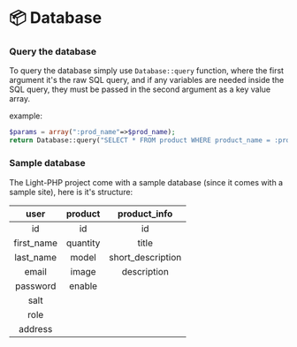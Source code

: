 # :package: Database  

### Query the database

To query the database simply use `Database::query` function, where the first argument it's the raw SQL query, and if any variables are needed inside the SQL query, they must be passed in the second argument as a key value array.  

example:  
``` php
$params = array(":prod_name"=>$prod_name);  
return Database::query("SELECT * FROM product WHERE product_name = :prod_name", $params);
```

### Sample database

The Light-PHP project come with a sample database (since it comes with a sample site), here is it's structure:


|    user   |    product    |   product_info  |
|:--------: |:-------------:|:---------------:|
| 	     id |    id         |       id        |
| first_name|   quantity    |    title        |
| last_name |    model      |short_description|
|  email    |    image      |   description   |
|  password |   enable      |
|    salt   |
|    role   |
|  address  |
